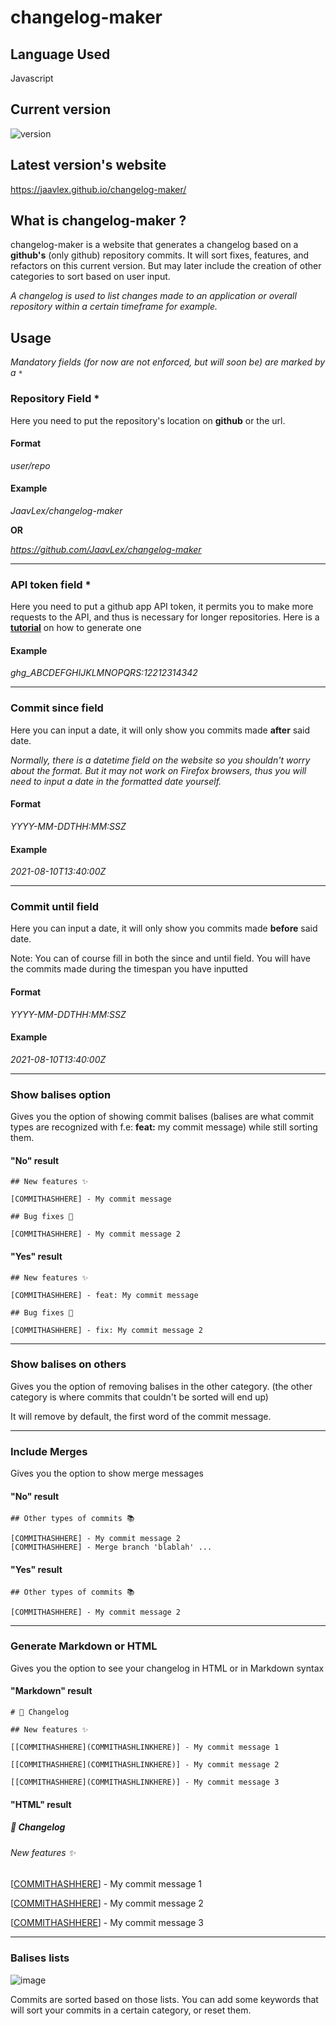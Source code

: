 # changelog-maker

## Language Used
Javascript

## Current version
![version](https://img.shields.io/github/v/tag/JaavLex/changelog-maker)

## Latest version's website
https://jaavlex.github.io/changelog-maker/

## What is changelog-maker ?

changelog-maker is a website that generates a changelog based on a **github's** (only github) repository commits. It will sort fixes, features, and refactors on this current version. But may later include the creation of other categories to sort based on user input.

*A changelog is used to list changes made to an application or overall repository within a certain timeframe for example.*

## Usage

*Mandatory fields (for now are not enforced, but will soon be) are marked by a `*`*

### Repository Field *
Here you need to put the repository's location on **github** or the url.

#### Format
*user/repo*

#### Example
*JaavLex/changelog-maker*

**OR**

*https://github.com/JaavLex/changelog-maker*

---

### API token field *
Here you need to put a github app API token, it permits you to make more requests to the API, and thus is necessary for longer repositories. Here is a **[tutorial](https://docs.github.com/en/github/authenticating-to-github/keeping-your-account-and-data-secure/creating-a-personal-access-token)** on how to generate one

#### Example
*ghg_ABCDEFGHIJKLMNOPQRS:12212314342*

---

### Commit since field
Here you can input a date, it will only show you commits made **after** said date.

*Normally, there is a datetime field on the website so you shouldn't worry about the format. But it may not work on Firefox browsers, thus you will need to input a date in the formatted date yourself.*

#### Format
*YYYY-MM-DDTHH:MM:SSZ*

#### Example
*2021-08-10T13:40:00Z*

---

### Commit until field 
Here you can input a date, it will only show you commits made **before** said date.

Note: You can of course fill in both the since and until field. You will have the commits made during the timespan you have inputted

#### Format
*YYYY-MM-DDTHH:MM:SSZ*

#### Example
*2021-08-10T13:40:00Z*

---

### Show balises option
Gives you the option of showing commit balises (balises are what commit types are recognized with f.e: **feat:** my commit message) while still sorting them.

#### "No" result
```
## New features ✨

[COMMITHASHHERE] - My commit message 

## Bug fixes 🐛

[COMMITHASHHERE] - My commit message 2
```

#### "Yes" result
```
## New features ✨

[COMMITHASHHERE] - feat: My commit message 

## Bug fixes 🐛

[COMMITHASHHERE] - fix: My commit message 2
```

---

### Show balises on others
Gives you the option of removing balises in the other category. (the other category is where commits that couldn't be sorted will end up)

It will remove by default, the first word of the commit message.

---

### Include Merges
Gives you the option to show merge messages

#### "No" result
```
## Other types of commits 📚

[COMMITHASHHERE] - My commit message 2
[COMMITHASHHERE] - Merge branch 'blablah' ...
```

#### "Yes" result
```
## Other types of commits 📚

[COMMITHASHHERE] - My commit message 2
```

---

### Generate Markdown or HTML
Gives you the option to see your changelog in HTML or in Markdown syntax

#### "Markdown" result
```
# 📑 Changelog

## New features ✨

[[COMMITHASHHERE](COMMITHASHLINKHERE)] - My commit message 1

[[COMMITHASHHERE](COMMITHASHLINKHERE)] - My commit message 2

[[COMMITHASHHERE](COMMITHASHLINKHERE)] - My commit message 3
```

#### "HTML" result

##### 📑 Changelog

###### New features ✨

[[COMMITHASHHERE](COMMITHASHLINKHERE)] - My commit message 1

[[COMMITHASHHERE](COMMITHASHLINKHERE)] - My commit message 2

[[COMMITHASHHERE](COMMITHASHLINKHERE)] - My commit message 3

---

### Balises lists
![image](https://user-images.githubusercontent.com/50820503/129197054-e4f08e93-0b44-472c-bcc0-c20f812e7718.png)

Commits are sorted based on those lists. You can add some keywords that will sort your commits in a certain category, or reset them.
